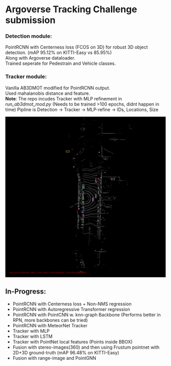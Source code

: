 # Argoverse Tracking Challenge submission

### Detection module:

PointRCNN with Centerness loss (FCOS on 3D) for robust 3D object detection. (mAP 95.12% on KITTI-Easy vs 85.95%)  
Along with Argoverse dataloader.  
Trained seperate for Pedestrain and Vehicle classes.  

### Tracker module:

Vanilla AB3DMOT modified for PointRCNN output.  
Used mahalanobis distance and feature.  
__Note__: The repo incudes Tracker with MLP refinement in _run_ab3dmot_mod.py_ (Needs to be trained >100 epochs, didnt happen in time)
Pipline is Detection -> Tracker -> MLP-refine -> IDs, Locations, Size  

![Alt Text](https://github.com/Manojbhat09/Tracking_submit/blob/master/with_gt_555.gif)

## In-Progress:
* PointRCNN with Centerness loss + Non-NMS regression 
* PointRCNN with Autoregressive Transformer regression
* PointRCNN with PointCNN w. knn-graph Backbone (Performs better in RPN, more backbones can be tried)
* PointRCNN with MeteorNet Tracker
* Tracker with MLP
* Tracker with LSTM 
* Tracker with PointNet local features (Points inside BBOX)
* Fusion with stereo-images(360) and then using Frustum pointnet with 2D+3D ground-truth (mAP 96.48% on KITTI-Easy)
* Fusion with range-image and PointGNN





